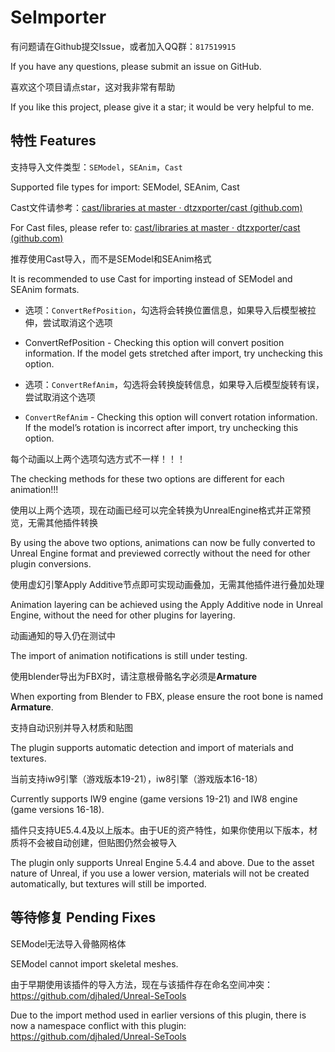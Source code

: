 # SeImporter

有问题请在Github提交Issue，或者加入QQ群：`817519915`

If you have any questions, please submit an issue on GitHub.

喜欢这个项目请点star，这对我非常有帮助

If you like this project, please give it a star; it would be very helpful to me.

## 特性 Features

支持导入文件类型：`SEModel`，`SEAnim`，`Cast`

Supported file types for import: SEModel, SEAnim, Cast

Cast文件请参考：[cast/libraries at master · dtzxporter/cast (github.com)](https://github.com/dtzxporter/cast/tree/master/libraries)

For Cast files, please refer to: [cast/libraries at master · dtzxporter/cast (github.com)](https://github.com/dtzxporter/cast/tree/master/libraries)

推荐使用Cast导入，而不是SEModel和SEAnim格式

It is recommended to use Cast for importing instead of SEModel and SEAnim formats.

- 选项：`ConvertRefPosition`，勾选将会转换位置信息，如果导入后模型被拉伸，尝试取消这个选项

- ConvertRefPosition - Checking this option will convert position information. If the model gets stretched after import, try unchecking this option.

- 选项：`ConvertRefAnim`，勾选将会转换旋转信息，如果导入后模型旋转有误，尝试取消这个选项

- `ConvertRefAnim` - Checking this option will convert rotation information. If the model’s rotation is incorrect after import, try unchecking this option.

每个动画以上两个选项勾选方式不一样！！！

The checking methods for these two options are different for each animation!!!

使用以上两个选项，现在动画已经可以完全转换为UnrealEngine格式并正常预览，无需其他插件转换

By using the above two options, animations can now be fully converted to Unreal Engine format and previewed correctly without the need for other plugin conversions.

使用虚幻引擎Apply Additive节点即可实现动画叠加，无需其他插件进行叠加处理

Animation layering can be achieved using the Apply Additive node in Unreal Engine, without the need for other plugins for layering.

动画通知的导入仍在测试中

The import of animation notifications is still under testing.

使用blender导出为FBX时，请注意根骨骼名字必须是**Armature**

When exporting from Blender to FBX, please ensure the root bone is named **Armature**.

支持自动识别并导入材质和贴图

The plugin supports automatic detection and import of materials and textures.

当前支持iw9引擎（游戏版本19-21），iw8引擎（游戏版本16-18）

Currently supports IW9 engine (game versions 19-21) and IW8 engine (game versions 16-18).

插件只支持UE5.4.4及以上版本。由于UE的资产特性，如果你使用以下版本，材质将不会被自动创建，但贴图仍然会被导入

The plugin only supports Unreal Engine 5.4.4 and above. Due to the asset nature of Unreal, if you use a lower version, materials will not be created automatically, but textures will still be imported.

## 等待修复 Pending Fixes

SEModel无法导入骨骼网格体

SEModel cannot import skeletal meshes.

由于早期使用该插件的导入方法，现在与该插件存在命名空间冲突： https://github.com/djhaled/Unreal-SeTools

Due to the import method used in earlier versions of this plugin, there is now a namespace conflict with this plugin: https://github.com/djhaled/Unreal-SeTools